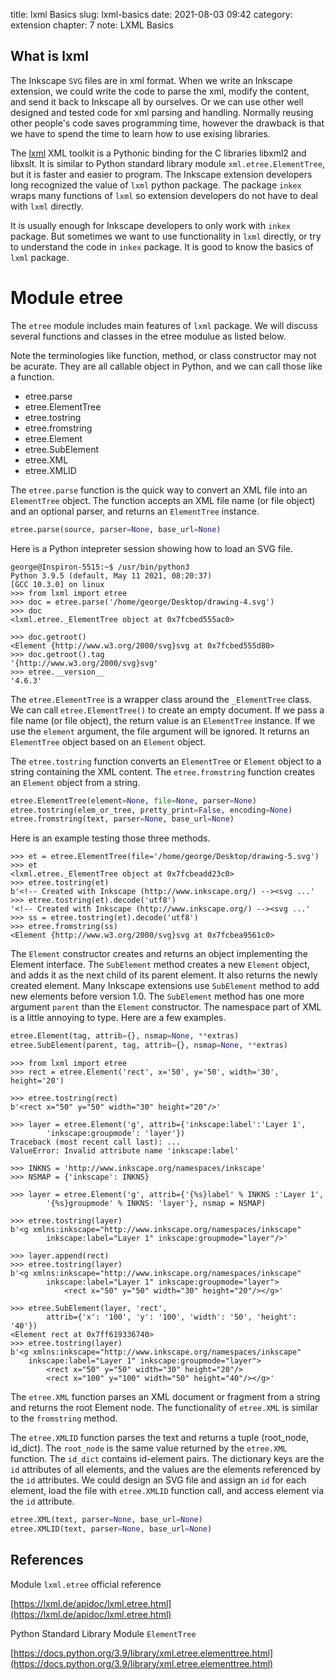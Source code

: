 title: lxml Basics
slug: lxml-basics
date: 2021-08-03 09:42
category: extension
chapter: 7
note: LXML Basics

## What is lxml

The Inkscape `SVG` files are in xml format. When we write an Inkscape extension, 
we could write the code to parse the xml, modify the 
content, and send it back to Inkscape all by ourselves. Or we can use other well 
designed and tested code for xml parsing and handling. Normally 
reusing other people's code saves programming time, however the 
drawback is that we have to spend the time to learn how to use exising libraries. 

The [lxml](https://lxml.de/) 
XML toolkit is a Pythonic binding for the C libraries libxml2 and libxslt. It is 
similar to Python standard library module `xml.etree.ElementTree`, but it is faster and 
easier to program. 
The Inkscape extension developers long recognized the value of `lxml` python 
package. The package `inkex` wraps many functions of `lxml` so extension 
developers do not have to deal with `lxml` directly.  

It is usually enough for Inkscape developers to only work with `inkex` package. 
But sometimes we want to use functionality in `lxml` directly, or try to understand 
the code in `inkex` package. It is good to know the basics of `lxml` package. 

# Module etree

The `etree` module includes main features of `lxml` package. We will discuss several 
functions and classes in the etree modulue as listed below. 

Note the terminologies like function, method, or class constructor may not be acurate. 
They are all callable object in Python, and we can call those like a function. 

* etree.parse
* etree.ElementTree
* etree.tostring
* etree.fromstring
* etree.Element
* etree.SubElement
* etree.XML
* etree.XMLID

The `etree.parse` function is the quick way to convert an XML file into an `ElementTree`
object. The function accepts an XML file name (or file object) and an optional parser, 
and returns an `ElementTree` instance. 

```python
etree.parse(source, parser=None, base_url=None)
```

Here is a Python intepreter session showing how to load an SVG file. 

```
george@Inspiron-5515:~$ /usr/bin/python3
Python 3.9.5 (default, May 11 2021, 08:20:37) 
[GCC 10.3.0] on linux
>>> from lxml import etree
>>> doc = etree.parse('/home/george/Desktop/drawing-4.svg')
>>> doc
<lxml.etree._ElementTree object at 0x7fcbed555ac0>

>>> doc.getroot()
<Element {http://www.w3.org/2000/svg}svg at 0x7fcbed555d80>
>>> doc.getroot().tag
'{http://www.w3.org/2000/svg}svg'
>>> etree.__version__
'4.6.3'
```

The `etree.ElementTree` is a wrapper class around the `_ElementTree` class. We can 
call `etree.ElementTree()` to create an empty document. If we pass a file name 
(or file object), the return value is an `ElementTree` instance. If we use the 
`element` argument, the file argument will be ignored. It returns an `ElementTree` 
object based on an `Element` object. 

The `etree.tostring` function converts an `ElementTree` or `Element` object 
to a string containing the XML content. The `etree.fromstring` function 
creates an `Element` object from a string. 

```python
etree.ElementTree(element=None, file=None, parser=None)
etree.tostring(elem_or_tree, pretty_print=False, encoding=None)
etree.fromstring(text, parser=None, base_url=None)
```

Here is an example testing those three methods. 

```
>>> et = etree.ElementTree(file='/home/george/Desktop/drawing-5.svg')
>>> et
<lxml.etree._ElementTree object at 0x7fcbeadd23c0>
>>> etree.tostring(et)
b'<!-- Created with Inkscape (http://www.inkscape.org/) --><svg ...'
>>> etree.tostring(et).decode('utf8')
'<!-- Created with Inkscape (http://www.inkscape.org/) --><svg ...'
>>> ss = etree.tostring(et).decode('utf8')
>>> etree.fromstring(ss)
<Element {http://www.w3.org/2000/svg}svg at 0x7fcbea9561c0>
```

The `Element` constructor creates and returns an object implementing 
the Element interface. The `SubElement` method creates a new `Element` 
object, and adds it as the 
next child of its parent element. It also returns the newly created element. 
Many Inkscape extensions use `SubElement` method to add new elements before 
version 1.0. The `SubElement` method has one more argument `parent` than 
the `Element` constructor. The namespace part of XML is a little annoying to type. 
Here are a few examples.  

```python
etree.Element(tag, attrib={}, nsmap=None, **extras)
etree.SubElement(parent, tag, attrib={}, nsmap=None, **extras)
```


```
>>> from lxml import etree
>>> rect = etree.Element('rect', x='50', y='50', width='30', height='20')

>>> etree.tostring(rect)
b'<rect x="50" y="50" width="30" height="20"/>'

>>> layer = etree.Element('g', attrib={'inkscape:label':'Layer 1', 
        'inkscape:groupmode': 'layer'})
Traceback (most recent call last): ...
ValueError: Invalid attribute name 'inkscape:label'

>>> INKNS = 'http://www.inkscape.org/namespaces/inkscape'
>>> NSMAP = {'inkscape': INKNS}

>>> layer = etree.Element('g', attrib={'{%s}label' % INKNS :'Layer 1', 
        '{%s}groupmode' % INKNS: 'layer'}, nsmap = NSMAP)

>>> etree.tostring(layer)
b'<g xmlns:inkscape="http://www.inkscape.org/namespaces/inkscape" 
        inkscape:label="Layer 1" inkscape:groupmode="layer"/>'

>>> layer.append(rect)
>>> etree.tostring(layer)
b'<g xmlns:inkscape="http://www.inkscape.org/namespaces/inkscape" 
        inkscape:label="Layer 1" inkscape:groupmode="layer">
            <rect x="50" y="50" width="30" height="20"/></g>'

>>> etree.SubElement(layer, 'rect', 
        attrib={'x': '100', 'y': '100', 'width': '50', 'height': '40'})
<Element rect at 0x7ff619336740>
>>> etree.tostring(layer)
b'<g xmlns:inkscape="http://www.inkscape.org/namespaces/inkscape" 
    inkscape:label="Layer 1" inkscape:groupmode="layer">
        <rect x="50" y="50" width="30" height="20"/>
        <rect x="100" y="100" width="50" height="40"/></g>'
```

The `etree.XML` function parses an XML document or fragment from a string and 
returns the root Element node.  The functionality of `etree.XML` is similar to 
the `fromstring` method. 

The `etree.XMLID` function parses the text and returns a tuple (root_node, id_dict). 
The `root_node` is the same value returned by the `etree.XML` function. The 
`id_dict` contains id-element pairs. The dictionary keys are the `id` attributes 
of all elements, and the values are the elements referenced by the `id` attributes. 
We could design an SVG file and assign an `id` for each element, load the file with 
`etree.XMLID` function call, and access element via the `id` attribute. 

```python
etree.XML(text, parser=None, base_url=None)
etree.XMLID(text, parser=None, base_url=None)
```

## References
 
Module `lxml.etree` official reference 

<span class="ml-4"></span>[https://lxml.de/apidoc/lxml.etree.html](https://lxml.de/apidoc/lxml.etree.html)


Python Standard Library Module `ElementTree`

<span class="ml-4"></span>[https://docs.python.org/3.9/library/xml.etree.elementtree.html](https://docs.python.org/3.9/library/xml.etree.elementtree.html)






